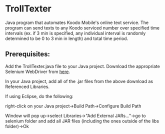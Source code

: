 TrollTexter
===========

Java program that automates Koodo Mobile's online text service. The program can send texts to any Koodo serviced 
number over specified time intervals (ex. if 3 min is specified, any individual interval is randomly determined to 
be 0 to 3 min in length) and total time period. 


Prerequisites:
---------------------

Add the TrollTexter.java file to your Java project.
Download the appropriate Selenium WebDriver from [here](http://www.seleniumhq.org/download/).

In your Java project, add all of the .jar files from the above download as Referenced Libraries.



If using Eclipse, do the following: 

  right-click on your Java project->Build Path->Configure Build Path </br>
  
  Window will pop up->select Libraries->"Add External JARs..."->go to selenium folder and add all JAR files (including the ones   outside of the libs folder)->Ok

